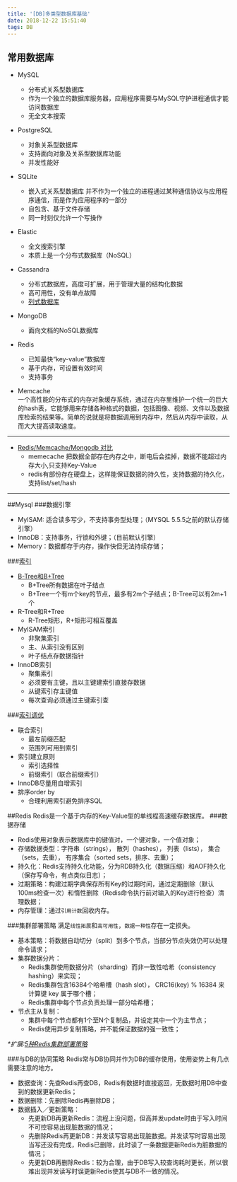 ```yaml
---
title: '[DB]多类型数据库基础'
date: 2018-12-22 15:51:40
tags: DB
---
```


## 常用数据库
- MySQL
    - 分布式关系型数据库
    - 作为一个独立的数据库服务器，应用程序需要与MySQL守护进程通信才能访问数据库
    - 无全文本搜索

- PostgreSQL
    - 对象关系型数据库
    - 支持面向对象及关系型数据库功能
    - 并发性能好

- SQLite
    - 嵌入式关系型数据库 并不作为一个独立的进程通过某种通信协议与应用程序通信，而是作为应用程序的一部分
    - 自包含、基于文件存储  
    - 同一时刻仅允许一个写操作

- Elastic
    - 全文搜索引擎
    - 本质上是一个分布式数据库（NoSQL）

- Cassandra 
    - 分布式数据库，高度可扩展，用于管理大量的结构化数据
    - 高可用性，没有单点故障
    - [列式数据库](https://zh.wikipedia.org/wiki/%E5%88%97%E5%BC%8F%E6%95%B0%E6%8D%AE%E5%BA%93)

- MongoDB
    - 面向文档的NoSQL数据库
 
- Redis
    - 已知最快“key-value”数据库
    - 基于内存，可设置有效时间
    - 支持事务

- Memcache  
    一个高性能的分布式的内存对象缓存系统，通过在内存里维护一个统一的巨大的hash表，它能够用来存储各种格式的数据，包括图像、视频、文件以及数据库检索的结果等。简单的说就是将数据调用到内存中，然后从内存中读取，从而大大提高读取速度。

---
- [Redis/Memcache/Mongodb 对比](http://www.cnblogs.com/94cool/p/3247307.html)
    - memecache 把数据全部存在内存之中，断电后会挂掉，数据不能超过内存大小,只支持Key-Value
    - redis有部份存在硬盘上，这样能保证数据的持久性，支持数据的持久化，支持list/set/hash

---


##Mysql
###数据引擎
- MyISAM: 适合读多写少，不支持事务型处理；（MYSQL 5.5.5之前的默认存储引擎）
- InnoDB：支持事务，行锁和外键；（目前默认引擎）
- Memory：数据都存于内存，操作快但无法持续存储；

###[索引](https://www.kancloud.cn/kancloud/theory-of-mysql-index/41844)
- [B-Tree和B+Tree](https://blog.csdn.net/v_july_v/article/details/6530142) 
    - B+Tree所有数据在叶子结点
    - B+Tree一个有m个key的节点，最多有2m个子结点；B-Tree可以有2m+1个
- R-Tree和R+Tree  
    - R-Tree矩形，R+矩形可相互覆盖
- MyISAM索引  
    - 非聚集索引
    - 主、从索引没有区别
    - 叶子结点存数据指针
- InnoDB索引
    - 聚集索引
    - 必须要有主键，且以主键建索引直接存数据
    - 从键索引存主键值
    - 每次查询必须通过主键索引查

###[索引调优](https://juejin.im/post/5a6873fbf265da3e393a97fa)
- 联合索引
    - 最左前缀匹配
    - 范围列可用到索引
- 索引建立原则
    - 索引选择性
    - 前缀索引（联合前缀索引）
- InnoDB尽量用自增索引
- 排序order by
    - 合理利用索引避免排序SQL


##Redis
Redis是一个基于内存的Key-Value型的单线程高速缓存数据库。
###数据存储
- Redis使用对象表示数据库中的键值对，一个键对象，一个值对象；
- 存储数据类型：字符串（strings）， 散列（hashes）， 列表（lists）， 集合（sets，去重）， 有序集合（sorted sets，排序、去重）；
- 持久化：Redis支持持久化功能，分为RDB持久化（数据压缩）和AOF持久化（保存写命令，有点类似日志）；
- 过期策略：构建过期字典保存所有Key的过期时间，通过定期删除（默认100ms检查一次）和惰性删除（Redis命令执行前对输入的Key进行检查）清理数据；
- 内存管理：通过`引用计数`回收内存。

###集群部署策略
满足`线性拓展`和`高可用性`，`数据一种性`存在一定损失。  

- 基本策略：将数据自动切分（split）到多个节点，当部分节点失效仍可以处理命令请求；
- 集群数据分片：
    - Redis集群使用数据分片（sharding）而非一致性哈希（consistency hashing）来实现；
    - Redis集群包含16384个哈希槽（hash slot）， CRC16(key) % 16384 来计算键 key 属于哪个槽；
    - Redis集群中每个节点负责处理一部分哈希槽；
- 节点主从复制：
    - 集群中每个节点都有1个至N个复制品，并设定其中一个为主节点；
    - Redis使用异步复制策略，并不能保证数据的强一致性；

_*扩展:[5种Redis集群部署策略](https://juejin.im/post/5a707f4d5188255a8817f5b1)_

###与DB的协同策略
Redis常与DB协同并作为DB的缓存使用，使用姿势上有几点需要注意的地方。

- 数据查询：先查Redis再查DB，Redis有数据时直接返回，无数据时用DB中查到的数据更新Redis；
- 数据删除：先删除Redis再删除DB；
- 数据插入／更新策略：
    - 先更新DB再更新Redis：流程上没问题，但高并发update时由于写入时间不可控容易出现脏数据的情况；
    - 先删除Redis再更新DB：并发读写容易出现脏数据。并发读写时容易出现当写还没有完成，Redis已删除，此时读了一条数据更新Redis为脏数据的情况；
    - 先更新DB再删除Redis：较为合理，由于DB写入较查询耗时更长，所以很难出现并发读写时误更新Redis使其与DB不一致的情况。

